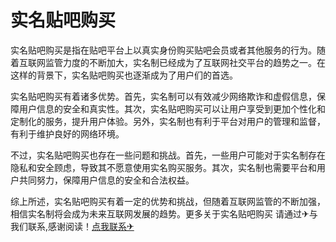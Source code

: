 # 实名贴吧购买

实名贴吧购买是指在贴吧平台上以真实身份购买贴吧会员或者其他服务的行为。随着互联网监管力度的不断加大，实名制已经成为了互联网社交平台的趋势之一。在这样的背景下，实名贴吧购买也逐渐成为了用户们的首选。

实名贴吧购买有着诸多优势。首先，实名制可以有效减少网络欺诈和虚假信息，保障用户信息的安全和真实性。其次，实名贴吧购买可以让用户享受到更加个性化和定制化的服务，提升用户体验。另外，实名制也有利于平台对用户的管理和监督，有利于维护良好的网络环境。

不过，实名贴吧购买也存在一些问题和挑战。首先，一些用户可能对于实名制存在隐私和安全顾虑，导致其不愿意使用实名购买服务。其次，实名制也需要平台和用户共同努力，保障用户信息的安全和合法权益。

综上所述，实名贴吧购买有着一定的优势和挑战，但随着互联网监管的不断加强，相信实名制将会成为未来互联网发展的趋势。更多关于实名贴吧购买 请通过✈与我们联系,感谢阅读！[点我联系✈](https://www.G208.com)